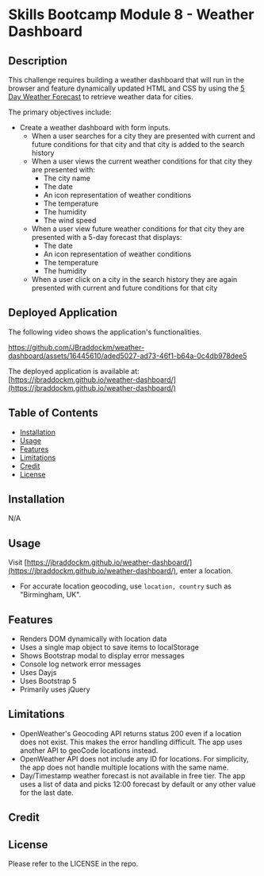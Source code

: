 # Skills Bootcamp Module 8 - Weather Dashboard

## Description

This challenge requires building a weather dashboard that will run in the browser and feature dynamically updated HTML and CSS by using the [5 Day Weather Forecast](https://openweathermap.org/forecast5) to retrieve weather data for cities.

The primary objectives include:

* Create a weather dashboard with form inputs.
    * When a user searches for a city they are presented with current and future conditions for that city and that city is added to the search history
    * When a user views the current weather conditions for that city they are presented with:
        * The city name
        * The date
        * An icon representation of weather conditions
        * The temperature
        * The humidity
        * The wind speed
    * When a user view future weather conditions for that city they are presented with a 5-day forecast that displays:
        * The date
        * An icon representation of weather conditions
        * The temperature
        * The humidity
    * When a user click on a city in the search history they are again presented with current and future conditions for that city

## Deployed Application

The following video shows the application's functionalities.

https://github.com/JBraddockm/weather-dashboard/assets/16445610/aded5027-ad73-46f1-b64a-0c4db978dee5

The deployed application is available at: [https://jbraddockm.github.io/weather-dashboard/](https://jbraddockm.github.io/weather-dashboard/)

## Table of Contents
* [Installation](#installation)
* [Usage](#usage)
* [Features](#features)
* [Limitations](#Limitations)
* [Credit](#credit)
* [License](#license)
## Installation
N/A
## Usage
Visit [https://jbraddockm.github.io/weather-dashboard/](https://jbraddockm.github.io/weather-dashboard/), enter a location.
* For accurate location geocoding, use `location, country` such as "Birmingham, UK".
## Features
* Renders DOM dynamically with location data
* Uses a single map object to save items to localStorage
* Shows Bootstrap modal to display error messages
* Console log network error messages
* Uses Dayjs
* Uses Bootstrap 5
* Primarily uses jQuery
## Limitations
* OpenWeather's Geocoding API returns status 200 even if a location does not exist. This makes the error handling difficult. The app uses another API to geoCode locations instead.
* OpenWeather API does not include any ID for locations. For simplicity, the app does not handle multiple locations with the same name.
* Day/Timestamp weather forecast is not available in free tier. The app uses a list of data and picks 12:00 forecast by default or any other value for the last date.
## Credit
## License
Please refer to the LICENSE in the repo.
